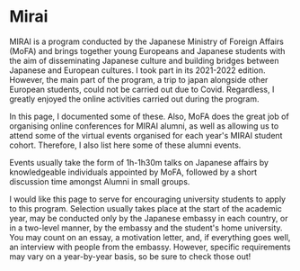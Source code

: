 # Mirai

MIRAI is a program conducted by the Japanese Ministry of Foreign Affairs (MoFA)
and brings together young Europeans and Japanese students with the aim of
disseminating Japanese culture and building bridges between Japanese and
European cultures. I took part in its 2021-2022 edition. However, the main part
of the program, a trip to japan alongside other European students, could not be
carried out due to Covid. Regardless, I greatly enjoyed the online activities
carried out during the program.

In this page, I documented some of these. Also, MoFA does the great job of
organising online conferences for MIRAI alumni, as well as allowing us to attend
some of the virtual events organised for each year's MIRAI student cohort.
Therefore, I also list here some of these alumni events.

Events usually take the form of 1h-1h30m talks on Japanese affairs by
knowledgeable individuals appointed by MoFA, followed by a short discussion time
amongst Alumni in small groups.

I would like this page to serve for encouraging university students to apply to
this program. Selection usually takes place at the start of the academic year,
may be conducted only by the Japanese embassy in each country, or in a two-level
manner, by the embassy and the student's home university. You may count on an
essay, a motivation letter, and, if everything goes well, an interview with
people from the embassy. However, specific requirements may vary on a
year-by-year basis, so be sure to check those out!
